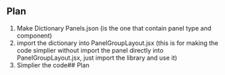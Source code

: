 ## Plan
1. Make Dictionary Panels.json (is the one that contain panel type and component)
2. import the dictionary into PanelGroupLayout.jsx (this is for making the code simplier without import the panel directly into PanelGroupLayout.jsx, just import the library and use it)
3. Simplier the code## Plan

